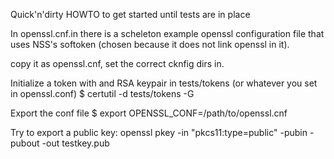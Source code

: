 <!---
Copyright (C) 2022 Simo Sorce <simo@redhat.com>

SPDX-License-Identifier: Apache-2.0
-->

Quick'n'dirty HOWTO to get started until tests are in place

In openssl.cnf.in there is a scheleton example openssl configuration file that
uses NSS's softoken (chosen because it does not link openssl in it).

copy it as openssl.cnf, set the correct cknfig dirs in.

Initialize a token with and RSA keypair in tests/tokens
(or whatever you set in openssl.conf)
$ certutil -d tests/tokens -G

Export the conf file
$ export OPENSSL_CONF=/path/to/openssl.cnf

Try to export a public key:
openssl pkey -in "pkcs11:type=public" -pubin -pubout -out testkey.pub
